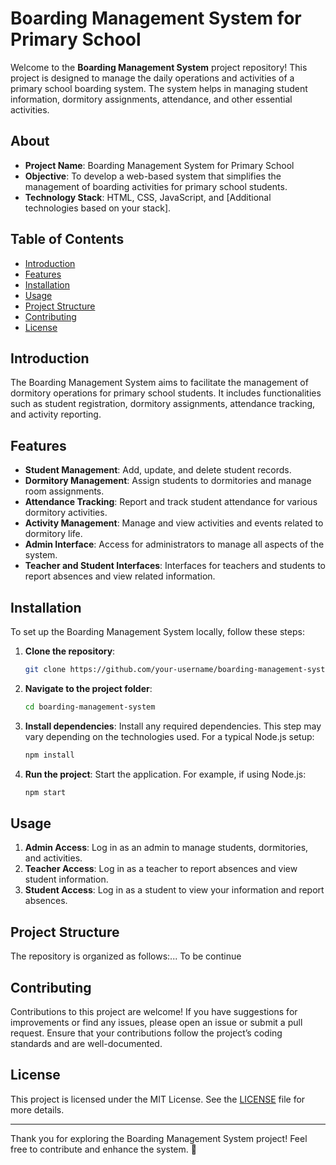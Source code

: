 # Boarding Management System for Primary School

Welcome to the **Boarding Management System** project repository! This project is designed to manage the daily operations and activities of a primary school boarding system. The system helps in managing student information, dormitory assignments, attendance, and other essential activities.

## About
- **Project Name**: Boarding Management System for Primary School
- **Objective**: To develop a web-based system that simplifies the management of boarding activities for primary school students.
- **Technology Stack**: HTML, CSS, JavaScript, and [Additional technologies based on your stack].

## Table of Contents
- [Introduction](#introduction)
- [Features](#features)
- [Installation](#installation)
- [Usage](#usage)
- [Project Structure](#project-structure)
- [Contributing](#contributing)
- [License](#license)

## Introduction
The Boarding Management System aims to facilitate the management of dormitory operations for primary school students. It includes functionalities such as student registration, dormitory assignments, attendance tracking, and activity reporting.

## Features
- **Student Management**: Add, update, and delete student records.
- **Dormitory Management**: Assign students to dormitories and manage room assignments.
- **Attendance Tracking**: Report and track student attendance for various dormitory activities.
- **Activity Management**: Manage and view activities and events related to dormitory life.
- **Admin Interface**: Access for administrators to manage all aspects of the system.
- **Teacher and Student Interfaces**: Interfaces for teachers and students to report absences and view related information.

## Installation
To set up the Boarding Management System locally, follow these steps:

1. **Clone the repository**:
    ```bash
    git clone https://github.com/your-username/boarding-management-system.git
    ```

2. **Navigate to the project folder**:
    ```bash
    cd boarding-management-system
    ```

3. **Install dependencies**:
    Install any required dependencies. This step may vary depending on the technologies used. For a typical Node.js setup:
    ```bash
    npm install
    ```

4. **Run the project**:
    Start the application. For example, if using Node.js:
    ```bash
    npm start
    ```

## Usage
1. **Admin Access**: Log in as an admin to manage students, dormitories, and activities.
2. **Teacher Access**: Log in as a teacher to report absences and view student information.
3. **Student Access**: Log in as a student to view your information and report absences.

## Project Structure
The repository is organized as follows:... To be continue

## Contributing
Contributions to this project are welcome! If you have suggestions for improvements or find any issues, please open an issue or submit a pull request. Ensure that your contributions follow the project’s coding standards and are well-documented.

## License
This project is licensed under the MIT License. See the [LICENSE](LICENSE) file for more details.

---

Thank you for exploring the Boarding Management System project! Feel free to contribute and enhance the system. 🚀
